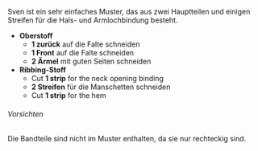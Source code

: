 Sven ist ein sehr einfaches Muster, das aus zwei Hauptteilen und einigen Streifen für die Hals- und Armlochbindung besteht.

-   **Oberstoff**
    -   **1 zurück** auf die Falte schneiden
    -   **1 Front** auf die Falte schneiden
    -   **2 Ärmel** mit guten Seiten schneiden
-   **Ribbing-Stoff**
    -   Cut **1 strip** for the neck opening binding
    -   **2 Streifen**  für die Manschetten schneiden
    -   Cut **1 strip**  for the hem

<Warning>

###### Vorsichten

Die Bandteile sind nicht im Muster enthalten, da sie nur rechteckig sind.

</Warning>
